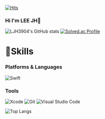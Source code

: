 [![Hits](https://hits.seeyoufarm.com/api/count/incr/badge.svg?url=https%3A%2F%2Fgithub.com%2FLJH3904&count_bg=%233D63C8&title_bg=%23555555&icon=protocols-dot-io.svg&icon_color=%23A293D5&title=hits&edge_flat=false)](https://hits.seeyoufarm.com)
### Hi I'm LEE JH👋
![LJH3904's GitHub stats](https://github-readme-stats.vercel.app/api?username=LJH3904&show_icons=true&theme=dark)
[![Solved.ac Profile](http://mazassumnida.wtf/api/v2/generate_badge?boj=dasom8899)](https://solved.ac/dasom8899/)


# 💪Skills
### Platforms & Languages
![Swift](https://img.shields.io/badge/Swift-White.svg?&style=for-the-badge&logo=Swift&logoColor=White)

### Tools
![Xcode](https://img.shields.io/badge/Xcode-147EFB.svg?&style=for-the-badge&logo=Xcode&logoColor=white)
![Git](https://img.shields.io/badge/Git-F05032.svg?&style=for-the-badge&logo=Git&logoColor=white)
![Visual Studio Code](https://img.shields.io/badge/Visual%20Studio%20Code-007ACC.svg?&style=for-the-badge&logo=Visual%20Studio%20Code&logoColor=white)



![Top Langs](https://github-readme-stats.vercel.app/api/top-langs/?username=LJH3904&layout=compact&theme=dark)
<!--
**LJH3904/LJH3904** is a ✨ _special_ ✨ repository because its `README.md` (this file) appears on your GitHub profile.

Here are some ideas to get you started:

- 🔭 I’m currently working on ...
- 🌱 I’m currently learning ...
- 👯 I’m looking to collaborate on ...
- 🤔 I’m looking for help with ...
- 💬 Ask me about ...
- 📫 How to reach me: ...
- 😄 Pronouns: ...
- ⚡ Fun fact: ...
-->

